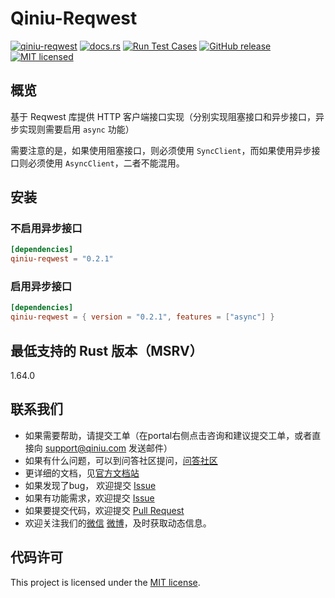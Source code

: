 # Qiniu-Reqwest

[![qiniu-reqwest](https://img.shields.io/crates/v/qiniu-reqwest.svg)](https://crates.io/crates/qiniu-reqwest)
[![docs.rs](https://img.shields.io/badge/docs-latest-blue.svg)](https://docs.rs/qiniu-reqwest)
[![Run Test Cases](https://github.com/qiniu/rust-sdk/actions/workflows/ci-test.yml/badge.svg)](https://github.com/qiniu/rust-sdk/actions/workflows/ci-test.yml)
[![GitHub release](https://img.shields.io/github/v/tag/qiniu/rust-sdk.svg?label=release)](https://github.com/qiniu/rust-sdk/releases)
[![MIT licensed](https://img.shields.io/badge/license-MIT-blue.svg)](https://github.com/qiniu/rust-sdk/blob/master/LICENSE)

## 概览

基于 Reqwest 库提供 HTTP 客户端接口实现（分别实现阻塞接口和异步接口，异步实现则需要启用 `async` 功能）

需要注意的是，如果使用阻塞接口，则必须使用 `SyncClient`，而如果使用异步接口则必须使用 `AsyncClient`，二者不能混用。

## 安装

### 不启用异步接口

```toml
[dependencies]
qiniu-reqwest = "0.2.1"
```

### 启用异步接口

```toml
[dependencies]
qiniu-reqwest = { version = "0.2.1", features = ["async"] }
```

## 最低支持的 Rust 版本（MSRV）

1.64.0

## 联系我们

- 如果需要帮助，请提交工单（在portal右侧点击咨询和建议提交工单，或者直接向 support@qiniu.com 发送邮件）
- 如果有什么问题，可以到问答社区提问，[问答社区](http://qiniu.segmentfault.com/)
- 更详细的文档，见[官方文档站](http://developer.qiniu.com/)
- 如果发现了bug， 欢迎提交 [Issue](https://github.com/qiniu/rust-sdk/issues)
- 如果有功能需求，欢迎提交 [Issue](https://github.com/qiniu/rust-sdk/issues)
- 如果要提交代码，欢迎提交 [Pull Request](https://github.com/qiniu/rust-sdk/pulls)
- 欢迎关注我们的[微信](https://www.qiniu.com/contact) [微博](http://weibo.com/qiniutek)，及时获取动态信息。

## 代码许可

This project is licensed under the [MIT license].

[MIT license]: https://github.com/qiniu/rust-sdk/blob/master/LICENSE
